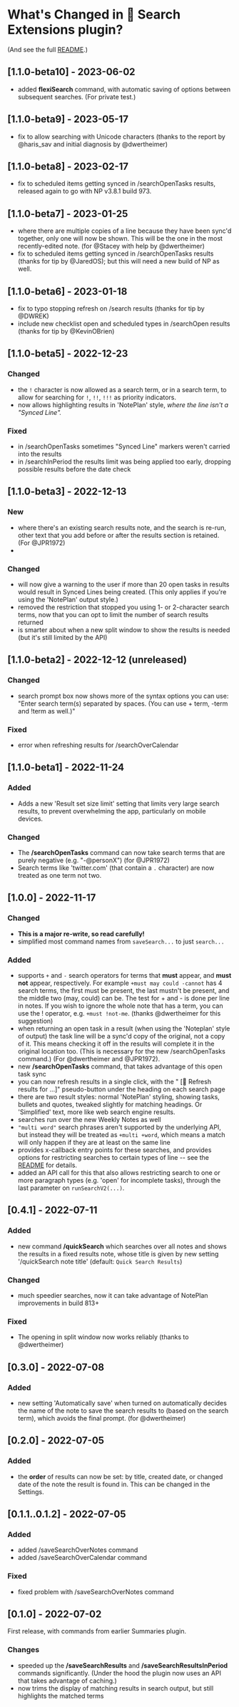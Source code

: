 # What's Changed in 🔎 Search Extensions plugin?
(And see the full [README](https://github.com/NotePlan/plugins/tree/main/jgclark.SearchExtensions).)
<!-- Main description: Allows searches to be saved and re-run, to use more powerful search operators, and be done over specified time periods. -->

<!-- FIXME: suffixes causing sync line problems.
- TODO: if no results just bring up a dialog and don't write a note
-->
## [1.1.0-beta10] - 2023-06-02
- added **flexiSearch** command, with automatic saving of options between subsequent searches. (For private test.)

## [1.1.0-beta9] - 2023-05-17
- fix to allow searching with Unicode characters (thanks to the report by @haris_sav and initial diagnosis by @dwertheimer)

## [1.1.0-beta8] - 2023-02-17 <!-- [tell JPR1972, DW, as, kennonb, modocache, stacey, jaredos] -->
- fix to scheduled items getting synced in /searchOpenTasks results, released again to go with NP v3.8.1 build 973.

## [1.1.0-beta7] - 2023-01-25
- where there are multiple copies of a line because they have been sync'd together, only one will now be shown. This will be the one in the most recently-edited note. (for @Stacey with help by @dwertheimer)
- fix to scheduled items getting synced in /searchOpenTasks results (thanks for tip by @JaredOS); but this will need a new build of NP as well.

## [1.1.0-beta6] - 2023-01-18 <!-- [tell JPR1972, DW, as, kennonb, modocache] -->
- fix to typo stopping refresh on /search results (thanks for tip by @DWREK)
- include new checklist open and scheduled types in /searchOpen results (thanks for tip by @KevinOBrien)

## [1.1.0-beta5] - 2022-12-23 <!-- [tell JPR1972, DW, as, kennonb, modocache] -->
### Changed
- the `!` character is now allowed as a search term, or in a search term, to allow for searching for `!`, `!!`, `!!!` as priority indicators.
- now allows highlighting results in 'NotePlan' style, _where the line isn't a "Synced Line"._

### Fixed
- in /searchOpenTasks sometimes "Synced Line" markers weren't carried into the results
- in /searchInPeriod the results limit was being applied too early, dropping possible results before the date check

## [1.1.0-beta3] - 2022-12-13 <!-- [tell JPR1972, DW, as, kennonb] -->
### New
- where there's an existing search results note, and the search is re-run, other text that you add before or after the results section is retained. (For @JPR1972)
-
### Changed
- will now give a warning to the user if more than 20 open tasks in results would result in Synced Lines being created. (This only applies if you're using the 'NotePlan' output style.)
- removed the restriction that stopped you using 1- or 2-character search terms, now that you can opt to limit the number of search results returned
- is smarter about when a new split window to show the results is needed (but it's still limited by the API)

## [1.1.0-beta2] - 2022-12-12 (unreleased)
### Changed
- search prompt box now shows more of the syntax options you can use: "Enter search term(s) separated by spaces. (You can use + term, -term and !term as well.)"
### Fixed
- error when refreshing results for /searchOverCalendar

## [1.1.0-beta1] - 2022-11-24
### Added
- Adds a new 'Result set size limit' setting that limits very large search results, to prevent overwhelming the app, particularly on mobile devices.
### Changed
- The **/searchOpenTasks** command can now take search terms that are purely negative (e.g. "-@personX") (for @JPR1972)
- Search terms like 'twitter.com' (that contain a `.` character) are now treated as one term not two.

## [1.0.0] - 2022-11-17
### Changed
- **This is a major re-write, so read carefully!**
- simplified most command names from `saveSearch...` to just `search...`
### Added
- supports `+` and `-` search operators for terms that **must** appear, and **must not** appear, respectively.  For example `+must may could -cannot` has 4 search terms, the first must be present, the last mustn't be present, and the middle two (may, could) can be.  The test for + and - is done per line in notes. If you wish to ignore the whole note that has a term, you can use the ! operator, e.g. `+must !not-me`. (thanks @dwertheimer for this suggestion)
- when returning an open task in a result (when using the 'Noteplan' style of output) the task line will be a sync'd copy of the original, not a copy of it. This means checking it off in the results will complete it in the original location too. (This is necessary for the new /searchOpenTasks command.) (For @dwertheimer and @JPR1972).
- new **/searchOpenTasks** command, that takes advantage of this open task sync
- you can now refresh results in a single click, with the " [🔄 Refresh results for ...]" pseudo-button under the heading on each search page
- there are two result styles: normal 'NotePlan' styling, showing tasks, bullets and quotes, tweaked slightly for matching headings. Or 'Simplified' text, more like web search engine results.
- searches run over the new Weekly Notes as well
- `"multi word"` search phrases aren't supported by the underlying API, but instead they will be treated as `+multi +word`, which means a match will only happen if they are at least on the same line
- provides x-callback entry points for these searches, and provides options for restricting searches to certain types of line -- see the [README](https://github.com/NotePlan/plugins/tree/main/jgclark.SearchExtensions) for details.
- added an API call for this that also allows restricting search to one or more paragraph types (e.g. 'open' for incomplete tasks), through the last parameter on `runSearchV2(...)`.

<!-- ## [1.0.0-beta3] - 2022-11-14
### Changed
- simplified recent code changes to enable more to be tested again

## [1.0.0-beta2] - 2022-11-11
### Added
- new **/searchOpenTasks** command.
### Changed
- when returning an open task in a result (when using the 'Noteplan' style of output) the task line will be a sync'd copy of the original, not a copy of it. This means checking it off in the results will complete it in the original location too. (This is necessary for the new /searchOpenTasks command.) (For @dwertheimer and @JPR1972).
### Fixed
- fixed requested sort order getting ignored in some scenarios
- fixed highlight on consecutive matched words

## [1.0.0-beta1] - 2022-08-19
### Changed
- **This is a major re-write, so read carefully!**
- simplified most command names from `saveSearch*` to just `search*`
### Added
- Major new version, that now supports `+` and `-` search operators for terms that **must** appear, and **must not** appear, respectively.  For example `+must may could -cannot` has 4 search terms, the first must be present, the last mustn't be present, and the middle two (may, could) can be.  The test for + and - is done per line in notes. If you wish to ignore the whole note that has a term, you can use the ! operator, e.g. `+must !not-me`. (thanks @dwertheimer for this suggestion)
- you can now refresh results in a single click, with the " [🔄 Click to refresh results]" pseudo-button under the heading on each search page
- there are two result styles: normal 'NotePlan' styling, showing tasks, bullets and quotes, tweaked slightly for matching headings. Or 'Simplified' text, more like web search engine results.
- searches run over the new Weekly Notes as well
- `"multi word"` search phrases aren't supported by the underlying API, but instead they will be treated as `+multi +word`, which means a match will only happen if they are at least on the same line
- provides x-callback entry points for these searches, and provides options for restricting searches to certain types of line -- see the [README](https://github.com/NotePlan/plugins/tree/main/jgclark.SearchExtensions) for details.
- added an API call for this that also allows restricting search to one or more paragraph types (e.g. 'open' for incomplete tasks), through the last parameter on `runSearchV2(...)`.

<!--
### Todo
- [ ] tidy up display in special case of matching H1
- [ ] go through TODOs in searchHelpers.js
- [ ] go through TODOs in saveSearch.js
- [ ] go through TODOs in saveSearchPeriod.js
-->

## [0.4.1] - 2022-07-11
### Added
- new command **/quickSearch** which searches over all notes and shows the results in a fixed results note, whose title is given by new setting '/quickSearch note title' (default: `Quick Search Results`)
### Changed
- much speedier searches, now it can take advantage of NotePlan improvements in build 813+
### Fixed
- The opening in split window now works reliably (thanks to @dwertheimer)

## [0.3.0] - 2022-07-08
### Added
- new setting 'Automatically save' when turned on automatically decides the name of the note to save the search results to (based on the search term), which avoids the final prompt. (for @dwertheimer)

## [0.2.0] - 2022-07-05
### Added
- the **order** of results can now be set: by title, created date, or changed date of the note the result is found in. This can be changed in the Settings.

## [0.1.1..0.1.2] - 2022-07-05
### Added
- added /saveSearchOverNotes command
- added /saveSearchOverCalendar command
### Fixed
- fixed problem with /saveSearchOverNotes command

## [0.1.0] - 2022-07-02
First release, with commands from earlier Summaries plugin.
### Changes
- speeded up the **/saveSearchResults** and **/saveSearchResultsInPeriod** commands significantly. (Under the hood the plugin now uses an API that takes advantage of caching.)
- now trims the display of matching results in search output, but still highlights the matched terms

